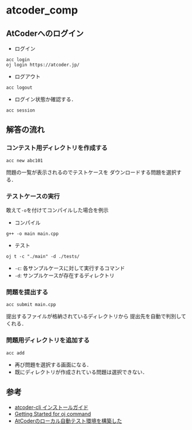 # atcoder_comp

## AtCoderへのログイン
- ログイン
```
acc login
oj login https://atcoder.jp/
```
- ログアウト
```
acc logout
```
- ログイン状態か確認する．
```
acc session
```

## 解答の流れ
### コンテスト用ディレクトリを作成する
```
acc new abc101
```
問題の一覧が表示されるのでテストケースを
ダウンロードする問題を選択する．

### テストケースの実行
敢えて`-o`を付けてコンパイルした場合を例示
- コンパイル
```
g++ -o main main.cpp
```
- テスト
```
oj t -c "./main" -d ./tests/
```
- `-c`: 各サンプルケースに対して実行するコマンド
- `-d`: サンプルケースが存在するディレクトリ

### 問題を提出する
```
acc submit main.cpp
```
提出するファイルが格納されているディレクトリから
提出先を自動で判別してくれる．

### 問題用ディレクトリを追加する
```
acc add
```
- 再び問題を選択する画面になる．
- 既にディレクトリが作成されている問題は選択できない．

## 参考
- [atcoder-cli インストールガイド](http://tatamo.81.la/blog/2018/12/07/atcoder-cli-installation-guide/)
- [Getting Started for oj command](https://github.com/online-judge-tools/oj/blob/master/docs/getting-started.ja.md)
- [AtCoderのローカル自動テスト環境を構築した](https://writerman.hatenablog.jp/entry/2021/12/16/000655)
